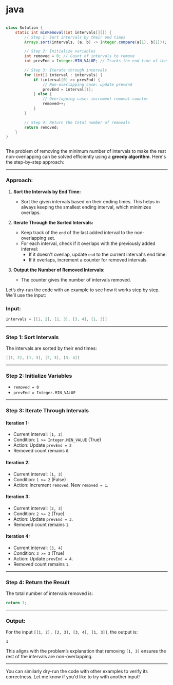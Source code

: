 # java
```java

class Solution {
    static int minRemoval(int intervals[][]) {
        // Step 1: Sort intervals by their end times
        Arrays.sort(intervals, (a, b) -> Integer.compare(a[1], b[1]));

        // Step 2: Initialize variables
        int removed = 0; // Count of intervals to remove
        int prevEnd = Integer.MIN_VALUE; // Tracks the end time of the last non-overlapping interval

        // Step 3: Iterate through intervals
        for (int[] interval : intervals) {
            if (interval[0] >= prevEnd) {
                // Non-overlapping case: update prevEnd
                prevEnd = interval[1];
            } else {
                // Overlapping case: increment removal counter
                removed++;
            }
        }

        // Step 4: Return the total number of removals
        return removed;
    }
}



```
The problem of removing the minimum number of intervals to make the rest non-overlapping can be solved efficiently using a **greedy algorithm**. Here's the step-by-step approach:

---

### Approach:

1. **Sort the Intervals by End Time:**
   - Sort the given intervals based on their ending times. This helps in always keeping the smallest ending interval, which minimizes overlaps.

2. **Iterate Through the Sorted Intervals:**
   - Keep track of the `end` of the last added interval to the non-overlapping set.
   - For each interval, check if it overlaps with the previously added interval:
     - If it doesn't overlap, update `end` to the current interval's end time.
     - If it overlaps, increment a counter for removed intervals.

3. **Output the Number of Removed Intervals:**
   - The counter gives the number of intervals removed.



Let’s dry-run the code with an example to see how it works step by step. We’ll use the input:

### Input:
```java
intervals = [[1, 2], [2, 3], [3, 4], [1, 3]]
```

---

### Step 1: Sort Intervals
The intervals are sorted by their end times:

```java
[[1, 2], [1, 3], [2, 3], [3, 4]]
```

---

### Step 2: Initialize Variables
- `removed = 0`
- `prevEnd = Integer.MIN_VALUE`

---

### Step 3: Iterate Through Intervals

#### Iteration 1:
- Current interval: `[1, 2]`
- Condition: `1 >= Integer.MIN_VALUE` (True)
- Action: Update `prevEnd = 2`
- Removed count remains `0`.

#### Iteration 2:
- Current interval: `[1, 3]`
- Condition: `1 >= 2` (False)
- Action: Increment `removed`. New `removed = 1`.

#### Iteration 3:
- Current interval: `[2, 3]`
- Condition: `2 >= 2` (True)
- Action: Update `prevEnd = 3`.
- Removed count remains `1`.

#### Iteration 4:
- Current interval: `[3, 4]`
- Condition: `3 >= 3` (True)
- Action: Update `prevEnd = 4`.
- Removed count remains `1`.

---

### Step 4: Return the Result
The total number of intervals removed is:

```java
return 1;
```

---

### Output:
For the input `[[1, 2], [2, 3], [3, 4], [1, 3]]`, the output is:

```
1
```

This aligns with the problem’s explanation that removing `[1, 3]` ensures the rest of the intervals are non-overlapping.

--- 

You can similarly dry-run the code with other examples to verify its correctness. Let me know if you'd like to try with another input!